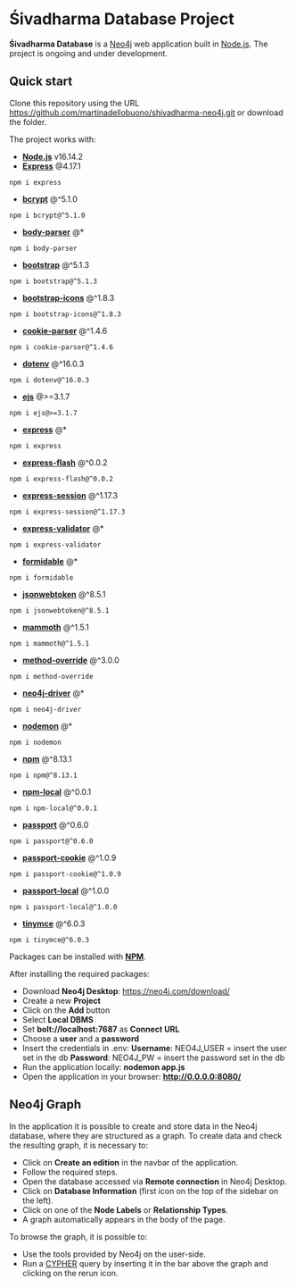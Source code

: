# Śivadharma Database Project

**Śivadharma Database** is a [Neo4j](https://neo4j.com/) web application built in [Node.js](https://nodejs.org/en/). 
The project is ongoing and under development.

## Quick start

Clone this repository using the URL https://github.com/martinadellobuono/shivadharma-neo4j.git
or download the folder.

The project works with:

- [**Node.js**](https://nodejs.org/en/) v16.14.2
- [**Express**](https://www.npmjs.com/package/express) @4.17.1
```
npm i express
```
- [**bcrypt**](https://www.npmjs.com/package/bcrypt) @^5.1.0
```
npm i bcrypt@^5.1.0
```
- [**body-parser**](https://www.npmjs.com/package/body-parser) @*
```
npm i body-parser
```
- [**bootstrap**](https://www.npmjs.com/package/bootstrap) @^5.1.3
```
npm i bootstrap@^5.1.3
```
- [**bootstrap-icons**](https://www.npmjs.com/package/bootstrap-icons) @^1.8.3
```
npm i bootstrap-icons@^1.8.3
```
- [**cookie-parser**](https://www.npmjs.com/package/cookie-parser) @^1.4.6
```
npm i cookie-parser@^1.4.6
```
- [**dotenv**](https://www.npmjs.com/package/dotenv) @^16.0.3
```
npm i dotenv@^16.0.3
```
- [**ejs**](https://www.npmjs.com/package/ejs) @>=3.1.7
```
npm i ejs@>=3.1.7
```
- [**express**](https://www.npmjs.com/package/express) @*
```
npm i express
```
- [**express-flash**](https://www.npmjs.com/package/express-flash) @^0.0.2
```
npm i express-flash@^0.0.2
```
- [**express-session**](https://www.npmjs.com/package/express-session) @^1.17.3
```
npm i express-session@^1.17.3
```
- [**express-validator**](https://www.npmjs.com/package/express-validator) @*
```
npm i express-validator
```
- [**formidable**](https://www.npmjs.com/package/formidable) @*
```
npm i formidable
```
- [**jsonwebtoken**](https://www.npmjs.com/package/jsonwebtoken) @^8.5.1
```
npm i jsonwebtoken@^8.5.1
```
- [**mammoth**](https://www.npmjs.com/package/mammoth) @^1.5.1
```
npm i mammoth@^1.5.1
```
- [**method-override**](https://www.npmjs.com/package/method-override) @^3.0.0
```
npm i method-override
```
- [**neo4j-driver**](https://www.npmjs.com/package/neo4j-driver) @*
```
npm i neo4j-driver
```
- [**nodemon**](https://www.npmjs.com/package/nodemon) @*
```
npm i nodemon
```
- [**npm**](https://www.npmjs.com/package/npm) @^8.13.1
```
npm i npm@^8.13.1
```
- [**npm-local**](https://www.npmjs.com/package/npm-local) @^0.0.1
```
npm i npm-local@^0.0.1
```
- [**passport**](https://www.npmjs.com/package/passport) @^0.6.0
```
npm i passport@^0.6.0
```
- [**passport-cookie**](https://www.npmjs.com/package/passport-cookie) @^1.0.9
```
npm i passport-cookie@^1.0.9
```
- [**passport-local**](https://www.npmjs.com/package/passport-local) @^1.0.0
```
npm i passport-local@^1.0.0
```
- [**tinymce**](https://www.npmjs.com/package/tinymce) @^6.0.3
```
npm i tinymce@^6.0.3
```

Packages can be installed with [**NPM**](https://www.npmjs.com/).

After installing the required packages:

- Download **Neo4j Desktop**: https://neo4j.com/download/
- Create a new **Project**
- Click on the **Add** button
- Select **Local DBMS**
- Set **bolt://localhost:7687** as **Connect URL**
- Choose a **user** and a **password**
- Insert the credentials in .env:
  **Username**: NEO4J_USER = insert the user set in the db
  **Password**: NEO4J_PW = insert the password set in the db
- Run the application locally: **nodemon app.js**
- Open the application in your browser: **http://0.0.0.0:8080/**

## Neo4j Graph
In the application it is possible to create and store data in the Neo4j database, where they are structured as a graph. To create data and check the resulting graph, it is necessary to:

- Click on **Create an edition** in the navbar of the application.
- Follow the required steps.
- Open the database accessed via **Remote connection** in Neo4j Desktop.
- Click on **Database Information** (first icon on the top of the sidebar on the left).
- Click on one of the **Node Labels** or **Relationship Types**.
- A graph automatically appears in the body of the page.

To browse the graph, it is possible to:

- Use the tools provided by Neo4j on the user-side.
- Run a [CYPHER](https://neo4j.com/developer/cypher/) query by inserting it in the bar above the graph and clicking on the rerun icon.
